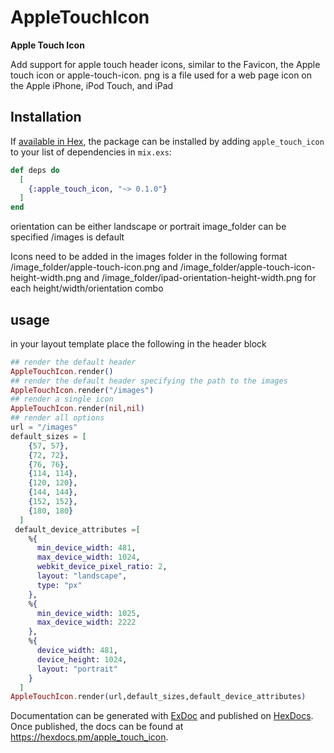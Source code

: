 # AppleTouchIcon

**Apple Touch Icon**


Add support for apple touch header icons,
similar to the Favicon, the Apple touch icon or apple-touch-icon. png is a file used for a web page icon on the Apple iPhone, iPod Touch, and iPad


## Installation

If [available in Hex](https://hex.pm/docs/publish), the package can be installed
by adding `apple_touch_icon` to your list of dependencies in `mix.exs`:

```elixir
def deps do
  [
    {:apple_touch_icon, "~> 0.1.0"}
  ]
end
```

orientation can be either landscape or portrait
image_folder can be specified /images is default


Icons  need to be added in the images folder in the following format /image_folder/apple-touch-icon.png and /image_folder/apple-touch-icon-height-width.png and /image_folder/ipad-orientation-height-width.png
for each height/width/orientation combo


## usage
in your layout template  place the following in the header block

```elixir
## render the default header
AppleTouchIcon.render()
## render the default header specifying the path to the images
AppleTouchIcon.render("/images")
## render a single icon
AppleTouchIcon.render(nil,nil)
## render all options
url = "/images"
default_sizes = [
    {57, 57},
    {72, 72},
    {76, 76},
    {114, 114},
    {120, 120},
    {144, 144},
    {152, 152},
    {180, 180}
  ]
 default_device_attributes =[
    %{
      min_device_width: 481,
      max_device_width: 1024,
      webkit_device_pixel_ratio: 2,
      layout: "landscape",
      type: "px"
    },
    %{
      min_device_width: 1025,
      max_device_width: 2222
    },
    %{
      device_width: 481,
      device_height: 1024,
      layout: "portrait"
    }
  ]
AppleTouchIcon.render(url,default_sizes,default_device_attributes)
```

Documentation can be generated with [ExDoc](https://github.com/elixir-lang/ex_doc)
and published on [HexDocs](https://hexdocs.pm). Once published, the docs can
be found at <https://hexdocs.pm/apple_touch_icon>.


